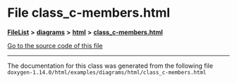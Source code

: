 

# File class\_c-members.html



[**FileList**](files.md) **>** [**diagrams**](dir_1d8108902fe9fce2c57b5dd3e7275f0e.md) **>** [**html**](dir_4a624174fd5a184fb57d315f1eb34b84.md) **>** [**class\_c-members.html**](class__c-members_8html.md)

[Go to the source code of this file](class__c-members_8html_source.md)





































































------------------------------
The documentation for this class was generated from the following file `doxygen-1.14.0/html/examples/diagrams/html/class_c-members.html`

